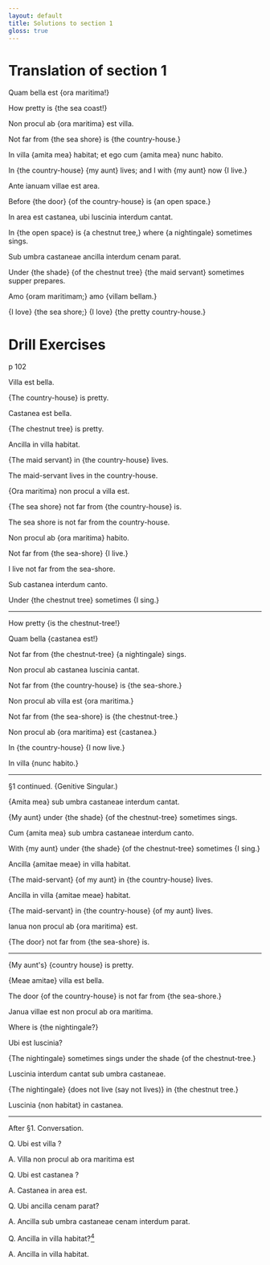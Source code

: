 ```yaml
---
layout: default
title: Solutions to section 1
gloss: true
---
```


# Translation of section 1

<div data-gloss>
<p>Quam bella est {ora maritima!}</p>
<p>How pretty is {the sea coast!}</p>
</div>
<div data-gloss>
<p>Non procul ab {ora maritima} est villa.</p>
<p>Not far from {the sea shore} is {the country-house.}</p>
</div>

<div data-gloss>
<p>In villa {amita mea} habitat; et ego cum {amita mea} nunc habito.</p>
<p>In {the country-house} {my aunt} lives; and I with {my aunt} now {I live.}</p>
</div>

<div data-gloss>
<p>Ante ianuam villae est area.</p>
<p>Before {the door} {of the country-house} is {an open space.}</p>
</div>

<div data-gloss>
<p>In area est castanea, ubi luscinia interdum cantat.</p>
<p>In {the open space} is {a chestnut tree,} where {a nightingale} sometimes sings.</p>
</div>

<div data-gloss>
<p>Sub umbra castaneae ancilla interdum cenam parat.</p>
<p>Under {the shade} {of the chestnut tree} {the maid servant} sometimes supper prepares.</p>
</div>

<div data-gloss>
<p>Amo {oram maritimam;} amo {villam bellam.}</p>
<p>{I love} {the sea shore;} {I love} {the pretty country-house.}</p>
</div>


# Drill Exercises

p 102

<div data-gloss>
<p>Villa est bella.</p>
<p>{The country-house} is pretty.</p>
</div>

<div data-gloss>
<p>Castanea est bella.</p>
<p>{The chestnut tree} is pretty.</p>
</div>

<div data-gloss>
<p>Ancilla in villa habitat.</p>
<p>{The maid servant} in {the country-house} lives.</p>
<p  class="gloss__line--free">The maid-servant lives in the country-house.</p>
</div>

<div data-gloss>
<p>{Ora maritima} non procul a villa est.</p>
<p>{The sea shore} not far from {the country-house} is.</p>
<p class="gloss__line--free">The sea shore is not far from the country-house.</p>
</div>

<div data-gloss>
<p>Non procul ab {ora maritima} habito.</p>
<p>Not far from {the sea-shore} {I live.}</p>
<p class="gloss__line--free">I live not far from the sea-shore.</p>
</div>

<div data-gloss>
<p>Sub castanea interdum canto.</p>
<p>Under {the chestnut tree} sometimes {I sing.}</p>
</div>

<hr />

<div data-gloss>
<p>How pretty {is the chestnut-tree!}</p>
<p>Quam bella {castanea est!}</p>
</div>

<div data-gloss>
<p>Not far from {the chestnut-tree} {a nightingale} sings.</p>
<p>Non procul ab castanea luscinia cantat.</p>
</div>

<div data-gloss>
<p>Not far from {the country-house} is {the sea-shore.}</p>
<p>Non procul ab villa est {ora maritima.}</p>
</div>

<div data-gloss>
<p>Not far from {the sea-shore} is {the chestnut-tree.}</p>
<p>Non procul ab {ora maritima} est {castanea.}</p>
</div>

<div data-gloss>
<p>In {the country-house} {I now live.}</p>
<p>In villa {nunc habito.}</p>
</div>

---

§1 continued. {Genitive Singular.) 

<div data-gloss>
<p>{Amita mea} sub umbra castaneae interdum cantat.</p>
<p>{My aunt} under {the shade} {of the chestnut-tree} sometimes sings.</p>
</div>

<div data-gloss>
<p>Cum {amita mea} sub umbra castaneae interdum canto.</p>
<p>With {my aunt} under {the shade} {of the chestnut-tree} sometimes {I sing.}</p>
</div>

<div data-gloss>
<p>Ancilla {amitae meae} in villa habitat.</p>
<p>{The maid-servant} {of my aunt} in {the country-house} lives.</p>
</div>

<div data-gloss>
<p>Ancilla in villa {amitae meae} habitat.</p>
<p>{The maid-servant} in {the country-house} {of my aunt} lives.</p>
</div>

<div data-gloss>
<p>Ianua non procul ab {ora maritima} est.</p>
<p>{The door} not far from {the sea-shore} is.</p>
</div>

---

<div data-gloss>
<p>{My aunt's} {country house} is pretty.</p>
<p>{Meae amitae} villa est bella.</p>
</div>

<div data-gloss>
<p>The door {of the country-house} is not far from {the sea-shore.}</p>
<p>Janua villae est non procul ab ora maritima.</p>
</div>

<div data-gloss>
<p>Where is {the nightingale?}</p>
<p>Ubi est luscinia?</p>
</div>

<div data-gloss>
<p>{The nightingale} sometimes sings under the shade {of the chestnut-tree.}</p>
<p>Luscinia interdum cantat sub umbra castaneae.</p>
</div>

<div data-gloss>
<p>{The nightingale} {does not live (say not lives)} in {the chestnut tree.}</p>
<p>Luscinia {non habitat} in castanea.</p>
</div>

---

After §1. Conversation. 

Q. Ubi est villa ? 

A. Villa non procul ab ora maritima est 

Q. Ubi est castanea ? 

A. Castanea in area est. 


Q. Ubi ancilla cenam parat? 

A. Ancilla sub umbra castaneae cenam interdum parat. 

Q. Ancilla in villa habitat?[<sup>4</sup>](#footnote1)

A. Ancilla in villa habitat. 


